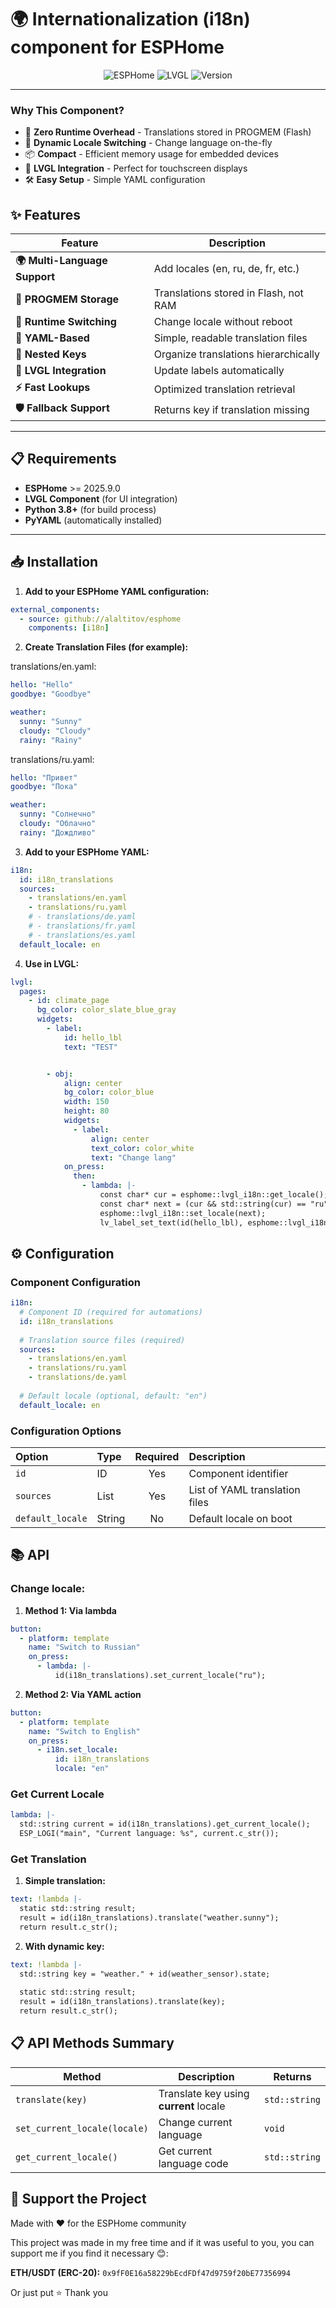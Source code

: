 
# 🌍 **Internationalization (i18n) component for ESPHome**

<div align="center">

![ESPHome](https://img.shields.io/badge/ESPHome-2025.9.0-00BFFF?style=for-the-badge&logo=esphome&logoColor=white)
![LVGL](https://img.shields.io/badge/LVGL-v8.4-red?style=for-the-badge)
![Version](https://img.shields.io/badge/Version-1.0.0-green?style=for-the-badge)

</div>

---

### **Why This Component?**

- 🚀 **Zero Runtime Overhead** - Translations stored in PROGMEM (Flash)
- 🔄 **Dynamic Locale Switching** - Change language on-the-fly
- 📦 **Compact** - Efficient memory usage for embedded devices
- 🎨 **LVGL Integration** - Perfect for touchscreen displays
- 🛠️ **Easy Setup** - Simple YAML configuration


## ✨ **Features**

| Feature | Description |
|---------|-------------|
| **🌍 Multi-Language Support** | Add locales (en, ru, de, fr, etc.) |
| **💾 PROGMEM Storage** | Translations stored in Flash, not RAM |
| **🔄 Runtime Switching** | Change locale without reboot |
| **📝 YAML-Based** | Simple, readable translation files |
| **🎯 Nested Keys** | Organize translations hierarchically |
| **🔌 LVGL Integration** | Update labels automatically |
| **⚡ Fast Lookups** | Optimized translation retrieval |
| **🛡️ Fallback Support** | Returns key if translation missing |


---

## 📋 **Requirements**

- **ESPHome** >= 2025.9.0
- **LVGL Component** (for UI integration)
- **Python 3.8+** (for build process)
- **PyYAML** (automatically installed)

---

## 📥 **Installation**

1. **Add to your ESPHome YAML configuration:**

```yaml
external_components:
  - source: github://alaltitov/esphome
    components: [i18n]
```

2. **Create Translation Files (for example):**

translations/en.yaml:

```yaml
hello: "Hello"
goodbye: "Goodbye"

weather:
  sunny: "Sunny"
  cloudy: "Cloudy"
  rainy: "Rainy"
```

translations/ru.yaml:

```yaml
hello: "Привет"
goodbye: "Пока"

weather:
  sunny: "Солнечно"
  cloudy: "Облачно"
  rainy: "Дождливо"
```

3. **Add to your ESPHome YAML:**

```yaml
i18n:
  id: i18n_translations
  sources:
    - translations/en.yaml
    - translations/ru.yaml
    # - translations/de.yaml
    # - translations/fr.yaml
    # - translations/es.yaml
  default_locale: en

```

4. **Use in LVGL:**

```yaml
lvgl:
  pages:
    - id: climate_page
      bg_color: color_slate_blue_gray
      widgets:
        - label:
            id: hello_lbl
            text: "TEST"


        - obj:
            align: center
            bg_color: color_blue
            width: 150
            height: 80
            widgets:
              - label:
                  align: center
                  text_color: color_white
                  text: "Change lang"
            on_press:
              then:
                - lambda: |-
                    const char* cur = esphome::lvgl_i18n::get_locale();
                    const char* next = (cur && std::string(cur) == "ru") ? "en" : "ru";
                    esphome::lvgl_i18n::set_locale(next);
                    lv_label_set_text(id(hello_lbl), esphome::lvgl_i18n::tr("weather.cloudy"));
```

## ⚙️ Configuration

### Component Configuration

```yaml
i18n:
  # Component ID (required for automations)
  id: i18n_translations
  
  # Translation source files (required)
  sources:
    - translations/en.yaml
    - translations/ru.yaml
    - translations/de.yaml
  
  # Default locale (optional, default: "en")
  default_locale: en
```
### Configuration Options

| Option | Type | Required | Description |
|:-------|:-----|:--------:|:------------|
| `id`| ID | Yes | Component identifier |
| `sources` | List | Yes | List of YAML translation files |
| `default_locale` | String | No | Default locale on boot|


## 📚 API

### Change locale:

1. **Method 1: Via lambda**

```yaml
button:
  - platform: template
    name: "Switch to Russian"
    on_press:
      - lambda: |-
          id(i18n_translations).set_current_locale("ru");

```

2. **Method 2: Via YAML action**

```yaml
button:
  - platform: template
    name: "Switch to English"
    on_press:
      - i18n.set_locale:
          id: i18n_translations
          locale: "en"

```

### Get Current Locale

```yaml
lambda: |-
  std::string current = id(i18n_translations).get_current_locale();
  ESP_LOGI("main", "Current language: %s", current.c_str());
```

### Get Translation

1. **Simple translation:**

```yaml
text: !lambda |-
  static std::string result;
  result = id(i18n_translations).translate("weather.sunny");
  return result.c_str();
```

2. **With dynamic key:**

```yaml
text: !lambda |-
  std::string key = "weather." + id(weather_sensor).state;
  
  static std::string result;
  result = id(i18n_translations).translate(key);
  return result.c_str();
```

## 📋 API Methods Summary

| Method | Description | Returns |
|--------|-------------|---------|
| `translate(key)` | Translate key using **current** locale | `std::string` |
| `set_current_locale(locale)` | Change current language | `void` |
| `get_current_locale()` | Get current language code | `std::string` |


## 💝 Support the Project
Made with ❤️ for the ESPHome community

This project was made in my free time and if it was useful to you, you can support me if you find it necessary 😊:

**ETH/USDT (ERC-20):** `0x9fF0E16a58229bEcdFDf47d9759f20bE77356994`

Or just put ⭐ Thank you